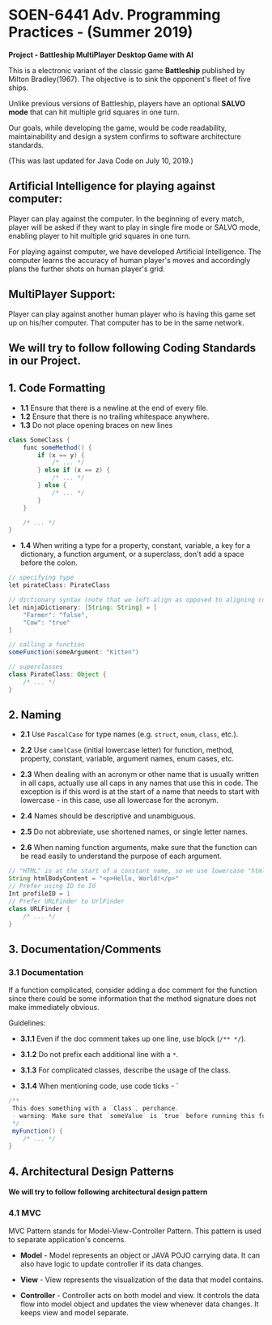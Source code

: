 # SOEN-6441 Adv. Programming Practices - (Summer 2019)
**Project - Battleship MultiPlayer Desktop Game with AI**

This is a electronic variant of the classic game **Battleship** published by Milton Bradley(1967).
The objective is to sink the opponent's fleet of five ships.

Unlike previous versions of Battleship, players have an optional **SALVO mode** that can hit multiple grid squares in one turn.

Our goals, while developing the game, would be code readability, maintainability and design a system confirms to software architecture standards.

(This was last updated for Java Code on July 10, 2019.)

## Artificial Intelligence for playing against computer:
Player can play against the computer. In the beginning of every match, player will be asked if they want to play
in single fire mode or SALVO mode, enabling player to hit multiple grid squares in one turn. 

For playing against computer, we have developed Artificial Intelligence. The computer learns the accuracy of human player's moves and accordingly plans
the further shots on human player's grid.

## MultiPlayer Support:
Player can play against another human player who is having this game set up on his/her computer. That computer has to be in the same network.


## We will try to follow following Coding Standards in our Project.

## 1. Code Formatting

* **1.1** Ensure that there is a newline at the end of every file.
* **1.2** Ensure that there is no trailing whitespace anywhere.
* **1.3** Do not place opening braces on new lines

```Java
class SomeClass {
    func someMethod() {
        if (x == y) {
            /* ... */
        } else if (x == z) {
            /* ... */
        } else {
            /* ... */
        }
    }

    /* ... */
}
```

* **1.4** When writing a type for a property, constant, variable, a key for a dictionary, a function argument, or a superclass, don't add a space before the colon.

```Java
// specifying type
let pirateClass: PirateClass

// dictionary syntax (note that we left-align as opposed to aligning colons)
let ninjaDictionary: [String: String] = [
    "Farmer": "false",
    "Cow": "true"
]

// calling a function
someFunction(someArgument: "Kitten")

// superclasses
class PirateClass: Object {
    /* ... */
}
```


## 2. Naming

* **2.1** Use `PascalCase` for type names (e.g. `struct`, `enum`, `class`, etc.).

* **2.2** Use `camelCase` (initial lowercase letter) for function, method, property, constant, variable, argument names, enum cases, etc.

* **2.3** When dealing with an acronym or other name that is usually written in all caps, actually use all caps in any names that use this in code. The exception is if this word is at the start of a name that needs to start with lowercase - in this case, use all lowercase for the acronym.

* **2.4** Names should be descriptive and unambiguous.

* **2.5** Do not abbreviate, use shortened names, or single letter names.

* **2.6** When naming function arguments, make sure that the function can be read easily to understand the purpose of each argument.


```Java
// "HTML" is at the start of a constant name, so we use lowercase "html"
String htmlBodyContent = "<p>Hello, World!</p>"
// Prefer using ID to Id
Int profileID = 1
// Prefer URLFinder to UrlFinder
class URLFinder {
    /* ... */
}
```

## 3. Documentation/Comments

### 3.1 Documentation

If a function complicated, consider adding a doc comment for the function since there could be some information that the method signature does not make immediately obvious.

Guidelines:

* **3.1.1** Even if the doc comment takes up one line, use block (`/** */`).

* **3.1.2** Do not prefix each additional line with a `*`.

* **3.1.3** For complicated classes, describe the usage of the class.

* **3.1.4** When mentioning code, use code ticks - \`

```Java
/**
 This does something with a `Class`, perchance.
 - warning: Make sure that `someValue` is `true` before running this function.
 */
 myFunction() {
    /* ... */
}
```


## 4. Architectural Design Patterns

#### We will try to follow following architectural design pattern

### 4.1 MVC

MVC Pattern stands for Model-View-Controller Pattern. This pattern is used to separate application's concerns.

* **Model** - Model represents an object or JAVA POJO carrying data. It can also have logic to update controller if its data changes.

* **View** - View represents the visualization of the data that model contains.

* **Controller** - Controller acts on both model and view. It controls the data flow into model object and updates the view whenever data changes. It keeps view and model separate.

